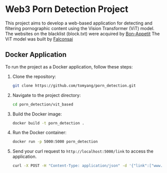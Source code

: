 # Web3 Porn Detection Project

This project aims to develop a web-based application for detecting and filtering pornographic content using the Vision Transformer (ViT) model.
The websites on the blacklist (block.txt) were acquired by [Bon-Appetit](https://github.com/Bon-Appetit/porn-domains)
The ViT model was built by [Falconsai](https://huggingface.co/Falconsai/nsfw_image_detection)

## Docker Application

To run the project as a Docker application, follow these steps:

1. Clone the repository:

    ```bash
    git clone https://github.com/tomyang/porn_detection.git
    ```

2. Navigate to the project directory:

    ```bash
    cd porn_detection/vit_based
    ```

3. Build the Docker image:

    ```bash
    docker build -t porn_detection .
    ```

4. Run the Docker container:

    ```bash
    docker run -p 5000:5000 porn_detection
    ```

5. Send your curl request to `http://localhost:5000/link` to access the application.

    ```bash
    curl -X POST -H "Content-Type: application/json" -d '{"link":["www.example.com"]}' http://localhost:5000/link
    ```


